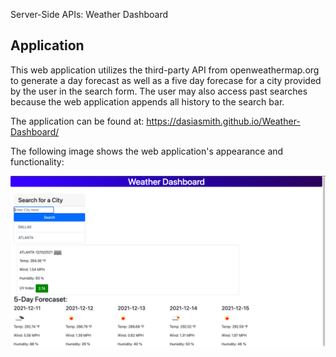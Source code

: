 Server-Side APIs: Weather Dashboard

## Application

This web application utilizes the third-party API from openweathermap.org to generate a day forecast as well as a five day forecase for a city provided by the user in the search form. The user may also access past searches because the web application appends all history to the search bar. 

The application can be found at: https://dasiasmith.github.io/Weather-Dashboard/

The following image shows the web application's appearance and functionality:

![The weather app includes a search option, a list of cities, and a five-day forecast and current weather conditions for Atlanta.](./Assets/WeatherApp.png)
